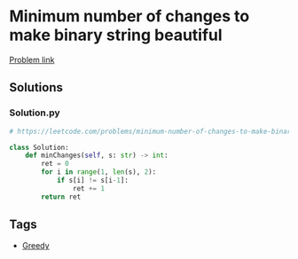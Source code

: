 # Minimum number of changes to make binary string beautiful

[Problem link](https://leetcode.com/problems/minimum-number-of-changes-to-make-binary-string-beautiful/)

## Solutions


### Solution.py
```py
# https://leetcode.com/problems/minimum-number-of-changes-to-make-binary-string-beautiful/

class Solution:
    def minChanges(self, s: str) -> int:
        ret = 0
        for i in range(1, len(s), 2):
            if s[i] != s[i-1]:
                ret += 1
        return ret
```
## Tags

* [Greedy](/README.md#Greedy)
